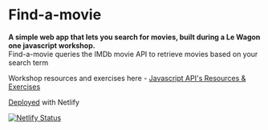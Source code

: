 # Find-a-movie
**A simple web app that lets you search for movies, built during a Le Wagon one javascript workshop.**<br>
Find-a-movie queries the IMDb movie API to retrieve movies based on your search term

Workshop resources and exercises here - [Javascript API's Resources & Exercises](https://www.notion.so/ausmeddesign/Javascript-full-day-b247e04e91434dfea004f58c39399ecc)

[Deployed](https://find-a-movie.netlify.app/) with Netlify

[![Netlify Status](https://api.netlify.com/api/v1/badges/e28f9bde-1eba-4a52-b2e5-543e2ca9e645/deploy-status)](https://app.netlify.com/sites/find-a-movie/deploys)
